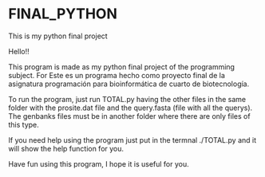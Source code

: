# FINAL_PYTHON
This is my python final project 


Hello!!

This program is made as my python final project of the programming subject.
For 
Este es un programa hecho como proyecto final de la asignatura programación para bioinformática de cuarto de biotecnología.

To run the program, just run TOTAL.py having the other files in the same folder with the prosite.dat file and the query.fasta (file with all the querys). The genbanks files must be in another folder where there are only files of this type.

If you need help using the program just put in the termnal ./TOTAL.py and it will show the help function for you.

Have fun using this program, I hope it is useful for you.

